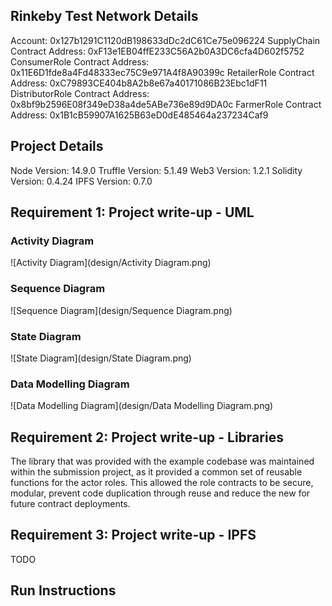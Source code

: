 ## Rinkeby Test Network Details

Account: 0x127b1291C1120dB198633dDc2dC61Ce75e096224
SupplyChain Contract Address: 0xF13e1EB04ffE233C56A2b0A3DC6cfa4D602f5752
ConsumerRole Contract Address: 0x11E6D1fde8a4Fd48333ec75C9e971A4f8A90399c
RetailerRole Contract Address: 0xC79893CE404b8A2b8e67a40171086B23Ebc1dF11
DistributorRole Contract Address: 0x8bf9b2596E08f349eD38a4de5ABe736e89d9DA0c
FarmerRole Contract Address: 0x1B1cB59907A1625B63eD0dE485464a237234Caf9

## Project Details

Node Version: 14.9.0
Truffle Version: 5.1.49
Web3 Version: 1.2.1
Solidity Version: 0.4.24
IPFS Version: 0.7.0

## Requirement 1: Project write-up - UML

### Activity Diagram

![Activity Diagram](design/Activity Diagram.png)

### Sequence Diagram

![Sequence Diagram](design/Sequence Diagram.png)

### State Diagram

![State Diagram](design/State Diagram.png)

### Data Modelling Diagram

![Data Modelling Diagram](design/Data Modelling Diagram.png)

## Requirement 2: Project write-up - Libraries

The library that was provided with the example codebase was maintained within the submission project, as it provided a common set of reusable functions for the actor roles. This allowed the role contracts to be secure, modular, prevent code duplication through reuse and reduce the new for future contract deployments.

## Requirement 3: Project write-up - IPFS

TODO

## Run Instructions
